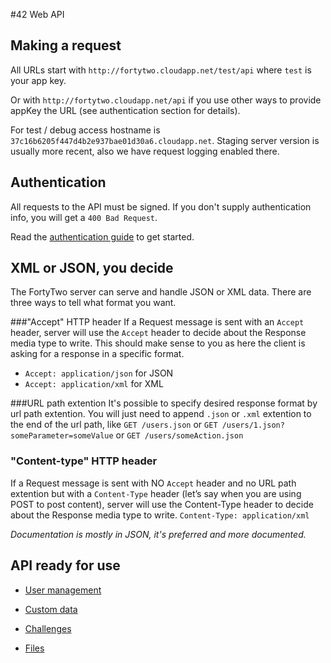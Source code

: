 #42 Web API

## Making a request

All URLs start with `http://fortytwo.cloudapp.net/test/api` where `test` is your app key.

Or with `http://fortytwo.cloudapp.net/api` if you use other ways to provide appKey the URL (see authentication section for details).

For test / debug access hostname is `37c16b6205f447d4b2e937bae01d30a6.cloudapp.net`. Staging server version is usually more recent, also we have request logging enabled there.


## Authentication
All requests to the API must be signed. If you don't supply authentication info, you will get a `400 Bad Request`.

Read the [authentication guide](https://github.com/funkyOne/fortyTwo.Docs/blob/master/Authentication.md) to get started.

## XML or JSON, you decide
The FortyTwo server can serve and handle JSON or XML data. There are three ways to tell what format you want.

###"Accept" HTTP header
If a Request message is sent with an `Accept` header, server will use the `Accept` header to decide about the Response media type to write. 
This should make sense to you as here the client is asking for a response in a specific format.

* `Accept: application/json` for JSON
* `Accept: application/xml` for XML

###URL path extention
It's possible to specify desired response format by url path extention. You will just need to append `.json` or `.xml` extention to the end of the url path,
like `GET /users.json`
or `GET /users/1.json?someParameter=someValue`
or `GET /users/someAction.json`

### "Content-type" HTTP header
If a Request message is sent with NO `Accept` header and no URL path extention but with a `Content-Type` header (let’s say when you are using POST to post content), server will use the Content-Type header to decide about the Response media type to write.
`Content-Type: application/xml`

*Documentation is mostly in JSON, it's preferred and more documented.*

## API ready for use

* [User management](https://github.com/funkyOne/fortyTwo.Docs/blob/master/UserManagement.md)

* [Custom data](https://github.com/funkyOne/fortyTwo.Docs/blob/master/CustomData.md)
 
* [Challenges](https://github.com/funkyOne/fortyTwo.Docs/blob/master/Challenges.md)

* [Files](https://github.com/funkyOne/fortyTwo.Docs/blob/master/Files.md)
